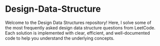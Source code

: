 # Design-Data-Structure
Welcome to the Design Data Structures repository! Here, I solve some of the most frequently asked design data structure questions from LeetCode. Each solution is implemented with clear, efficient, and well-documented code to help you understand the underlying concepts.
